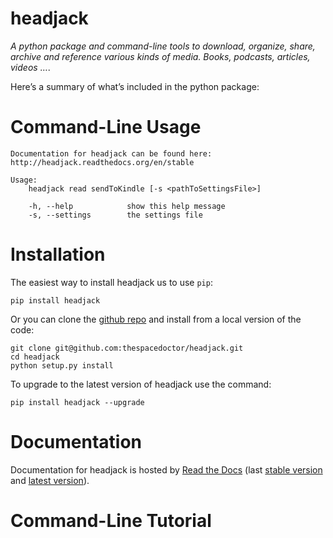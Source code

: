 headjack
========

*A python package and command-line tools to download, organize, share, archive and reference various kinds of media. Books, podcasts, articles, videos …*.

Here’s a summary of what’s included in the python package:

Command-Line Usage
==================

``` sourceCode
Documentation for headjack can be found here: http://headjack.readthedocs.org/en/stable

Usage:
    headjack read sendToKindle [-s <pathToSettingsFile>]

    -h, --help            show this help message
    -s, --settings        the settings file
```

Installation
============

The easiest way to install headjack us to use `pip`:

``` sourceCode
pip install headjack
```

Or you can clone the [github repo](https://github.com/thespacedoctor/headjack) and install from a local version of the code:

``` sourceCode
git clone git@github.com:thespacedoctor/headjack.git
cd headjack
python setup.py install
```

To upgrade to the latest version of headjack use the command:

``` sourceCode
pip install headjack --upgrade
```

Documentation
=============

Documentation for headjack is hosted by [Read the Docs](http://headjack.readthedocs.org/en/stable/) (last [stable version](http://headjack.readthedocs.org/en/stable/) and [latest version](http://headjack.readthedocs.org/en/latest/)).

Command-Line Tutorial
=====================
